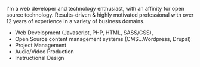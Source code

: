 I'm a web developer and technology enthusiast, with an affinity for open source technology. Results-driven & highly motivated professional with over 12 years of experience in a variety of business domains.

- Web Development (Javascript, PHP, HTML, SASS/CSS),
- Open Source content management systems (CMS...Wordpress, Drupal)
- Project Management  
- Audio/Video Production
- Instructional Design
